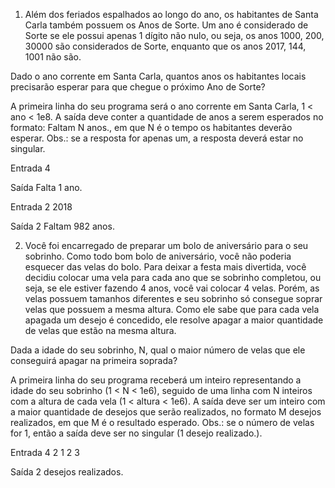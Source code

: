 1. Além dos feriados espalhados ao longo do ano, os habitantes de Santa Carla também possuem os Anos de Sorte. Um ano é considerado de Sorte se ele possui apenas 1 dígito não nulo, ou seja, os anos 1000, 200, 30000 são considerados de Sorte, enquanto que os anos 2017, 144, 1001 não são.

Dado o ano corrente em Santa Carla, quantos anos os habitantes locais precisarão esperar para que chegue o próximo Ano de Sorte?

A primeira linha do seu programa será o ano corrente em Santa Carla, 1 < ano < 1e8. A saída deve conter a quantidade de anos a serem esperados no formato: Faltam N anos., em que N é o tempo os habitantes deverão esperar. Obs.: se a resposta for apenas um, a resposta deverá estar no singular.

Entrada
4

Saída
Falta 1 ano.

Entrada 2
2018

Saída 2
Faltam 982 anos.

2. Você foi encarregado de preparar um bolo de aniversário para o seu sobrinho. Como todo bom bolo de aniversário, você não poderia esquecer das velas do bolo. Para deixar a festa mais divertida, você decidiu colocar uma vela para cada ano que se sobrinho completou, ou seja, se ele estiver fazendo 4 anos, você vai colocar 4 velas. Porém, as velas possuem tamanhos diferentes e seu sobrinho só consegue soprar velas que possuem a mesma altura. Como ele sabe que para cada vela apagada um desejo é concedido, ele resolve apagar a maior quantidade de velas que estão na mesma altura.

Dada a idade do seu sobrinho, N, qual o maior número de velas que ele conseguirá apagar na primeira soprada?

A primeira linha do seu programa receberá um inteiro representando a idade do seu sobrinho (1 < N < 1e6), seguido de uma linha com N inteiros com a altura de cada vela (1 < altura < 1e6). A saída deve ser um inteiro com a maior quantidade de desejos que serão realizados, no formato M desejos realizados, em que M é o resultado esperado. Obs.: se o número de velas for 1, então a saída deve ser no singular (1 desejo realizado.).

Entrada
4
2 1 2 3

Saída
2 desejos realizados.